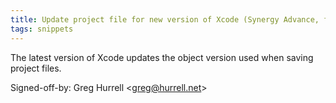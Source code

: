```yaml
---
title: Update project file for new version of Xcode (Synergy Advance, f35a1f1)
tags: snippets
---
```


The latest version of Xcode updates the object version used when saving project files.

Signed-off-by: Greg Hurrell &lt;greg@hurrell.net&gt;
